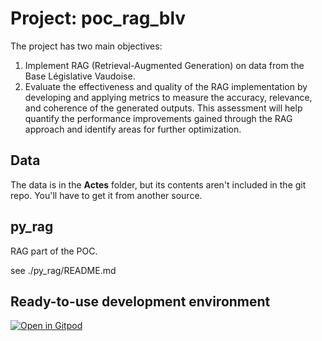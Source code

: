 # Project: poc_rag_blv

The project has two main objectives:

1. Implement RAG (Retrieval-Augmented Generation) on data from the Base Législative Vaudoise.
2. Evaluate the effectiveness and quality of the RAG implementation by developing and applying metrics to measure the accuracy, relevance, and coherence of the generated outputs. This assessment will help quantify the performance improvements gained through the RAG approach and identify areas for further optimization.

## Data
The data is in the __Actes__ folder, but its contents aren't included in the git repo. You'll have to get it from another source.

## py_rag
RAG part of the POC.

see ./py_rag/README.md 

## Ready-to-use development environment

[![Open in Gitpod](https://gitpod.io/button/open-in-gitpod.svg)](https://gitpod.io/#[https://github.com/DSI-VD/poc_rag_blv])
